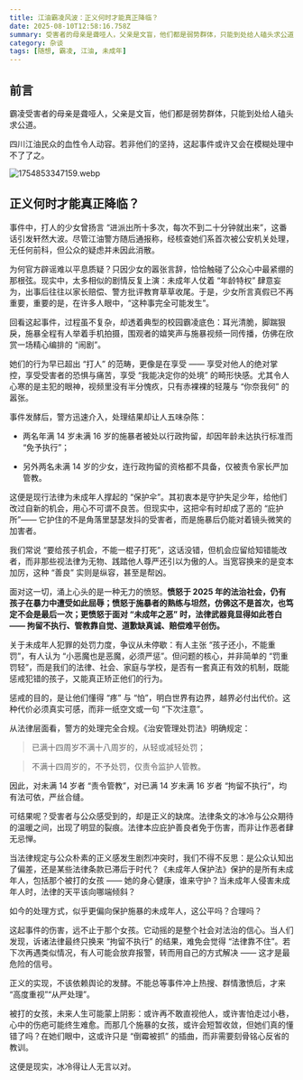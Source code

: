 ```yaml
---
title: 江油霸凌风波：正义何时才能真正降临？
date: 2025-08-10T12:58:16.758Z
summary: 受害者的母亲是聋哑人，父亲是文盲，他们都是弱势群体，只能到处给人磕头求公道。
category: 杂谈
tags: [随想, 霸凌, 江油, 未成年]
---
```


## 前言

霸凌受害者的母亲是聋哑人，父亲是文盲，他们都是弱势群体，只能到处给人磕头求公道。

四川江油民众的血性令人动容。若非他们的坚持，这起事件或许又会在模糊处理中不了了之。

![1754853347159.webp](https://leiwa.cc/i/2025/08/11/6898efe475805.webp)

## 正义何时才能真正降临？

事件中，打人的少女曾扬言 “进派出所十多次，每次不到二十分钟就出来”，这番话引发轩然大波。尽管江油警方随后通报称，经核查她们系首次被公安机关处理，无任何前科，但公众的疑虑并未因此消散。

为何官方辟谣难以平息质疑？只因少女的嚣张言辞，恰恰触碰了公众心中最紧绷的那根弦。现实中，太多相似的剧情反复上演：未成年人仗着 “年龄特权” 肆意妄为，出事后往往以家长赔偿、警方批评教育草草收尾。于是，少女所言真假已不再重要，重要的是，在许多人眼中，“这种事完全可能发生”。

回看这起事件，过程虽不复杂，却透着典型的校园霸凌底色：耳光清脆，脚踹狠戾，施暴全程有人举着手机拍摄，围观者的嬉笑声与施暴视频一同传播，仿佛在欣赏一场精心编排的 “闹剧”。

她们的行为早已超出 “打人” 的范畴，更像是在享受 —— 享受对他人的绝对掌控，享受受害者的恐惧与痛苦，享受 “我能决定你的处境” 的畸形快感。尤其令人心寒的是主犯的眼神，视频里没有半分愧疚，只有赤裸裸的轻蔑与 “你奈我何” 的嚣张。

事件发酵后，警方迅速介入，处理结果却让人五味杂陈：

- 两名年满 14 岁未满 16 岁的施暴者被处以行政拘留，却因年龄未达执行标准而 “免予执行”；

- 另外两名未满 14 岁的少女，连行政拘留的资格都不具备，仅被责令家长严加管教。

这便是现行法律为未成年人撑起的 “保护伞”。其初衷本是守护失足少年，给他们改过自新的机会，用心不可谓不良苦。但现实中，这把伞有时却成了恶的 “庇护所”—— 它护住的不是角落里瑟瑟发抖的受害者，而是施暴后仍能对着镜头微笑的加害者。

我们常说 “要给孩子机会，不能一棍子打死”，这话没错，但机会应留给知错能改者，而非那些视法律为无物、践踏他人尊严还引以为傲的人。当宽容换来的是变本加厉，这种 “善良” 实则是纵容，甚至是帮凶。

面对这一切，涌上心头的是一种无力的愤怒。**愤怒于 2025 年的法治社会，仍有孩子在暴力中遭受如此屈辱；愤怒于施暴者的熟练与坦然，仿佛这不是首次，也笃定不会是最后一次；更愤怒于面对 “未成年之恶” 时，法律武器竟显得如此苍白 —— 拘留不执行、管教靠自觉、道歉缺真诚、赔偿难平创伤。**

关于未成年人犯罪的处罚力度，争议从未停歇：有人主张 “孩子还小，不能重罚”，有人认为 “小恶魔也是恶魔，必须严惩”。但问题的核心，并非简单的 “罚重罚轻”，而是我们的法律、社会、家庭与学校，是否有一套真正有效的机制，既能惩戒犯错的孩子，又能真正矫正他们的行为。

惩戒的目的，是让他们懂得 “疼” 与 “怕”，明白世界有边界，越界必付出代价。这种代价必须真实可感，而非一纸空文或一句 “下次注意”。

从法律层面看，警方的处理完全合规。《治安管理处罚法》明确规定：

> 已满十四周岁不满十八周岁的，从轻或减轻处罚；

> 不满十四周岁的，不予处罚，仅责令监护人管教。

因此，对未满 14 岁者 “责令管教”，对已满 14 岁未满 16 岁者 “拘留不执行”，均有法可依，严丝合缝。

可结果呢？受害者与公众感受到的，却是正义的缺席。法律条文的冰冷与公众期待的温暖之间，出现了明显的裂痕。法律本应庇护善良者免于伤害，而非让作恶者肆无忌惮。

当法律规定与公众朴素的正义感发生剧烈冲突时，我们不得不反思：是公众认知出了偏差，还是某些法律条款已滞后于时代？《未成年人保护法》保护的是所有未成年人，包括那个被打的女孩 —— 她的身心健康，谁来守护？当未成年人侵害未成年人时，法律的天平该向哪端倾斜？

如今的处理方式，似乎更偏向保护施暴的未成年人，这公平吗？合理吗？

这起事件的伤害，远不止于那个女孩。它动摇的是整个社会对法治的信心。当人们发现，诉诸法律最终只换来 “拘留不执行” 的结果，难免会觉得 “法律靠不住”。若下次再遇类似情况，有人可能会放弃报警，转而用自己的方式解决 —— 这才是最危险的信号。

正义的实现，不该依赖舆论的发酵。不能总等事件冲上热搜、群情激愤后，才来 “高度重视”“从严处理”。

被打的女孩，未来人生可能蒙上阴影：或许再不敢直视他人，或许害怕走过小巷，心中的伤疤可能终生难愈。而那几个施暴的女孩，或许会短暂收敛，但她们真的懂错了吗？在她们眼中，这或许只是 “倒霉被抓” 的插曲，而非需要刻骨铭心反省的教训。

这便是现实，冰冷得让人无言以对。

